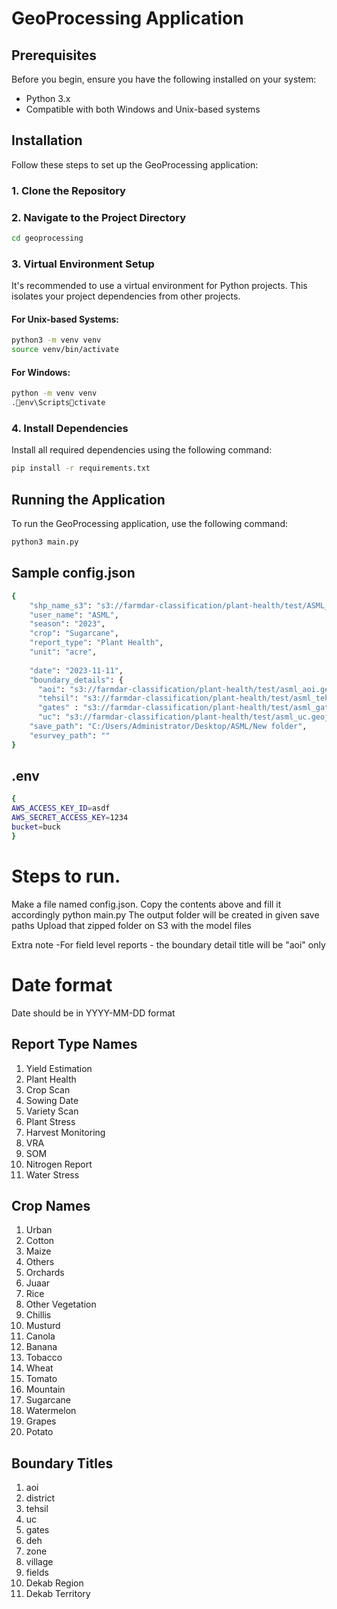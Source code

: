 
# GeoProcessing Application
## Prerequisites

Before you begin, ensure you have the following installed on your system:
- Python 3.x
- Compatible with both Windows and Unix-based systems

## Installation

Follow these steps to set up the GeoProcessing application:

### 1. Clone the Repository

### 2. Navigate to the Project Directory

```bash
cd geoprocessing
```

### 3. Virtual Environment Setup

It's recommended to use a virtual environment for Python projects. This isolates your project dependencies from other projects.

#### For Unix-based Systems:

```bash
python3 -m venv venv
source venv/bin/activate
```

#### For Windows:

```bash
python -m venv venv
.env\Scriptsctivate
```

### 4. Install Dependencies

Install all required dependencies using the following command:

```bash
pip install -r requirements.txt
```

## Running the Application

To run the GeoProcessing application, use the following command:

```bash
python3 main.py
```

## Sample config.json

```bash
{
    "shp_name_s3": "s3://farmdar-classification/plant-health/test/ASML_PlantHealth.shp",
    "user_name": "ASML",
    "season": "2023",
    "crop": "Sugarcane",
    "report_type": "Plant Health",
    "unit": "acre",
    
    "date": "2023-11-11",
    "boundary_details": {
      "aoi": "s3://farmdar-classification/plant-health/test/asml_aoi.geojson",
      "tehsil": "s3://farmdar-classification/plant-health/test/asml_tehsil.geojson",
      "gates" : "s3://farmdar-classification/plant-health/test/asml_gates.geojson",
      "uc": "s3://farmdar-classification/plant-health/test/asml_uc.geojson"},
    "save_path": "C:/Users/Administrator/Desktop/ASML/New folder",
    "esurvey_path": ""
}
```

## .env
```bash
{
AWS_ACCESS_KEY_ID=asdf
AWS_SECRET_ACCESS_KEY=1234
bucket=buck
}
```



# Steps to run.
Make a file named config.json. 
Copy the contents above and fill it accordingly
python<version> main.py
The output folder will be created in given save paths
Upload that zipped folder on S3 with the model files

Extra note -For field level reports - the boundary detail title will be 
"aoi" only 



# Date format 
Date should be in YYYY-MM-DD format

## Report Type Names
1. Yield Estimation
2. Plant Health
3. Crop Scan
4. Sowing Date
5. Variety Scan
6. Plant Stress
7. Harvest Monitoring
8. VRA
9. SOM
10. Nitrogen Report
11. Water Stress

## Crop Names
1. Urban
2. Cotton
3. Maize
4. Others
5. Orchards
6. Juaar
7. Rice
8. Other Vegetation
9. Chillis
10. Musturd
11. Canola
12. Banana
13. Tobacco
14. Wheat
15. Tomato
16. Mountain
17. Sugarcane
18. Watermelon
19. Grapes
20. Potato

## Boundary Titles
1. aoi
2. district
3. tehsil
4. uc
5. gates
6. deh
7. zone
8. village
9. fields
10. Dekab Region
11. Dekab Territory